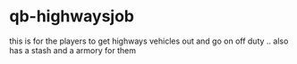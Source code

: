 # qb-highwaysjob
this is for the players to get highways vehicles out and go on off duty .. also has a stash and a armory for them 
